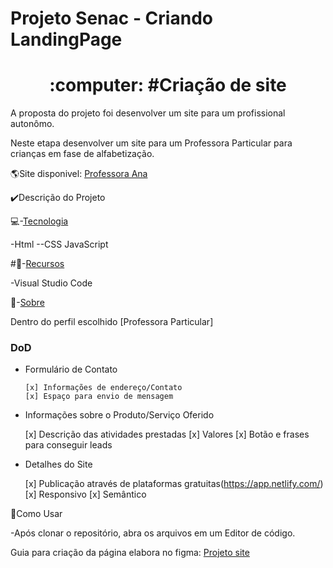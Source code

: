 # Projeto Senac - Criando LandingPage
<h1 align="center">:computer: #Criação de site</h1>

A proposta do projeto foi desenvolver um site para um profissional autonômo.

Neste etapa desenvolver um site para um Professora Particular para crianças em fase de alfabetização.

:earth_americas:Site disponivel: 
 <a href ="https://anaprofessora.netlify.app/" >Professora Ana</a>

:heavy_check_mark:Descrição do Projeto

:computer:-[Tecnologia](#tecnologia)

-Html
--CSS
JavaScript


#:pushpin:-[Recursos](#recursos)

-Visual Studio Code

:triangular_flag_on_post:-[Sobre](#Sobre)

Dentro do perfil escolhido [Professora Particular] 

### DoD

- Formulário de Contato

      [x] Informações de endereço/Contato
      [x] Espaço para envio de mensagem

- Informações sobre o Produto/Serviço Oferido

     [x] Descrição das atividades prestadas
	 [x] Valores
     [x] Botão e frases para conseguir leads
     
- Detalhes do Site

     [x] Publicação através de plataformas gratuitas(https://app.netlify.com/)
     [x] Responsivo
     [x] Semântico

:file_folder:Como Usar

-Após clonar o repositório, abra os arquivos em um Editor de código.



Guia para criação da página elabora no figma: <a href ="https://www.figma.com/file/I3ANjKsmqMf8x7HpbqRmAi/WEB-STANDARDS?node-id=80%3A28&mode=dev"> Projeto site </a>